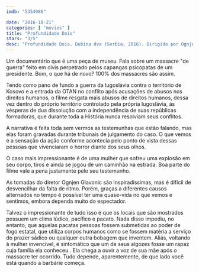 ```yaml
---
imdb: "5354986"

date: "2016-10-21"
categories: [ "movies" ]
title: "Profundidade Dois"
stars: "3/5"
desc: "Profundidade Dois. Dubina dva (Serbia, 2016). Dirigido por Ognjen Glavonic. Escrito por Ognjen Glavonic."
---
```

Um documentário que é uma peça de museu. Fala sobre um massacre "de guerra" feito em civis perpetrado pelos capangas psicopatas de um presidente. Bom, o que há de novo? 100% dos massacres são assim.

Tendo como pano de fundo a guerra da Iugoslávia contra o território de Kosovo e a entrada da OTAN no conflito após acusações de abusos nos direitos humanos, o filme resgata mais abusos de direitos humanos, dessa vez dentro do próprio território controlado pela própria Iugoslávia, às vésperas de dua dissolução com a independência de suas repúblicas formadoras, que durante toda a História nunca resolviam seus conflitos.

A narrativa é feita toda sem vermos as testemunhas que estão falando, mas elas foram gravadas durante tribunais de julgamento do caso. O que vemos é a sensação da ação conforme acontecia pelo ponto de vista dessas pessoas que vivenciaram o horror diante dos seus olhos.

O caso mais impressionante é de uma mulher que sofreu uma explosão em seu corpo, tiros e ainda se jogou de um caminhão na estrada. Boa parte do filme vale a pena justamente pelo seu testemunho.

As tomadas do diretor Ognjen Glavonic são inspiradíssimas, mas é difícil de desvencilhar da falta de ritmo. Porém, graças a diferentes causos alternados no tempo é possível ter uma quase-vida no que vemos e sentimos, embora dependa muito do espectador.

Talvez o impressionante de tudo isso é que os locais que são mostrados possuem um clima lúdico, pacífico e pacato. Nada disso impediu, no entanto, que aquelas pacatas pessoas fossem submetidas ao poder de fogo estatal, que utiliza corpos humanos como se fossem matéria a serviço do prazer sádico ou qualquer outra bobagem que inventem. Aliás, voltando à mulher invencível, é sintomático que um de seus algozes fosse um rapaz cuja família ela conheceu . Ela chega a ouvir a voz de sua mãe após o massacre ter ocorrido. Tudo depende, aparentemente, de que lado você está quando a barbárie começa.
